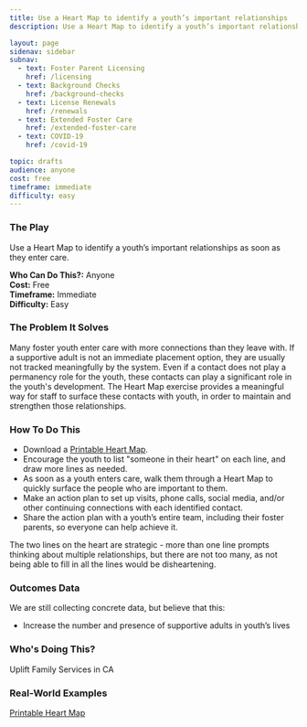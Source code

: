 ```yaml
---
title: Use a Heart Map to identify a youth’s important relationships
description: Use a Heart Map to identify a youth’s important relationships as soon as they enter care.

layout: page
sidenav: sidebar
subnav:
  - text: Foster Parent Licensing
    href: /licensing
  - text: Background Checks
    href: /background-checks
  - text: License Renewals
    href: /renewals
  - text: Extended Foster Care
    href: /extended-foster-care
  - text: COVID-19
    href: /covid-19

topic: drafts
audience: anyone
cost: free
timeframe: immediate
difficulty: easy
---
```



### The Play

Use a Heart Map to identify a youth’s important relationships as soon as they enter care.

**Who Can Do This?:**
Anyone<br />
**Cost:**
Free<br />
**Timeframe:**
Immediate<br />
**Difficulty:**
Easy<br />

### The Problem It Solves

Many foster youth enter care with more connections than they leave with. If a supportive adult is not an immediate placement option, they are usually not tracked meaningfully by the system. Even if a contact does not play a permanency role for the youth, these contacts can play a significant role in the youth's development.  The Heart Map exercise provides a meaningful way for staff to surface these contacts with youth, in order to maintain and strengthen those relationships. 

### How To Do This

* Download a [Printable Heart Map](/assets/heartmap.pdf).
* Encourage the youth to list "someone in their heart" on each line, and draw more lines as needed.
* As soon as a youth enters care, walk them through a Heart Map to quickly surface the people who are important to them.
* Make an action plan to set up visits, phone calls, social media, and/or other continuing connections with each identified contact.
* Share the action plan with a youth’s entire team, including their foster parents, so everyone can help achieve it.

The two lines on the heart are strategic - more than one line prompts thinking about multiple relationships, but there are not too many, as not being able to fill in all the lines would be disheartening.

### Outcomes Data

We are still collecting concrete data, but believe that this:
* Increase the number and presence of  supportive adults in youth’s lives

### Who's Doing This?

Uplift Family Services in CA

### Real-World Examples

[Printable Heart Map](/assets/heartmap.pdf)